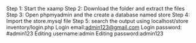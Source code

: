 Step 1: Start the xaamp
Step 2: Download the folder and extract the files 
Step 3: Open phpmyadmin and the create a database named store
Step 4: Import the store.mysql file 
Step 5: search the output using localhost/store inventory/login.php
Login email:admin123@gmail.com
Login password: #admin123
Editing username:admin
Editing password:admin123
